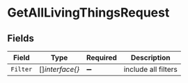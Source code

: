 # GetAllLivingThingsRequest


## Fields

| Field               | Type                | Required            | Description         |
| ------------------- | ------------------- | ------------------- | ------------------- |
| `Filter`            | []*interface{}*     | :heavy_minus_sign:  | include all filters |